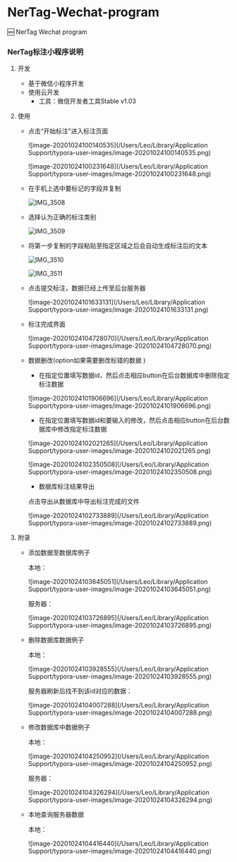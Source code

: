 # NerTag-Wechat-program
🆕  NerTag Wechat program
### NerTag标注小程序说明

1. 开发

   + 基于微信小程序开发
   + 使用云开发
     + 工具：微信开发者工具Stable v1.03

2. 使用

   + 点击“开始标注"进入标注页面

     ![image-20201024100140535](/Users/Leo/Library/Application Support/typora-user-images/image-20201024100140535.png)

     ![image-20201024100231648](/Users/Leo/Library/Application Support/typora-user-images/image-20201024100231648.png)

   + 在手机上选中要标记的字段并复制

     ![IMG_3508](/Users/Leo/Downloads/IMG_3508.PNG)

   + 选择认为正确的标注类别

     ![IMG_3509](/Users/Leo/Downloads/IMG_3509.PNG)

   + 将第一步复制的字段粘贴至指定区域之后会自动生成标注后的文本

     ![IMG_3510](/Users/Leo/Downloads/IMG_3510.PNG)

     ![IMG_3511](/Users/Leo/Downloads/IMG_3511.PNG)

   + 点击提交标注，数据已经上传至后台服务器

     ![image-20201024101633131](/Users/Leo/Library/Application Support/typora-user-images/image-20201024101633131.png)

   + 标注完成界面

     ![image-20201024104728070](/Users/Leo/Library/Application Support/typora-user-images/image-20201024104728070.png)

   + 数据删改(option如果需要删改标错的数据 )

     + 在指定位置填写数据id，然后点击相应button在后台数据库中删除指定标注数据

     ![image-20201024101906696](/Users/Leo/Library/Application Support/typora-user-images/image-20201024101906696.png)

     + 在指定位置填写数据id和要输入的修改，然后点击相应button在后台数据库中修改指定标注数据

     ![image-20201024102021265](/Users/Leo/Library/Application Support/typora-user-images/image-20201024102021265.png)

     ![image-20201024102350508](/Users/Leo/Library/Application Support/typora-user-images/image-20201024102350508.png)

     + 数据库标注结果导出

     点击导出从数据库中导出标注完成的文件

     ![image-20201024102733889](/Users/Leo/Library/Application Support/typora-user-images/image-20201024102733889.png)

3. 附录

   + 添加数据至数据库例子

     本地：

     ![image-20201024103645051](/Users/Leo/Library/Application Support/typora-user-images/image-20201024103645051.png)

     服务器：

     ![image-20201024103726895](/Users/Leo/Library/Application Support/typora-user-images/image-20201024103726895.png)

   + 删除数据库数据例子

     本地：

     ![image-20201024103928555](/Users/Leo/Library/Application Support/typora-user-images/image-20201024103928555.png)

     服务器刷新后找不到该id对应的数据：

     ![image-20201024104007288](/Users/Leo/Library/Application Support/typora-user-images/image-20201024104007288.png)

   + 修改数据库中数据例子

     本地：

     ![image-20201024104250952](/Users/Leo/Library/Application Support/typora-user-images/image-20201024104250952.png)

     服务器：

     ![image-20201024104326294](/Users/Leo/Library/Application Support/typora-user-images/image-20201024104326294.png)

   + 本地查询服务器数据

     本地：

     ![image-20201024104416440](/Users/Leo/Library/Application Support/typora-user-images/image-20201024104416440.png)
